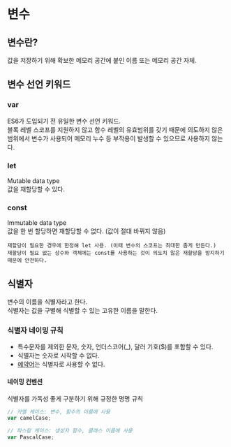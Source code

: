 # 변수
## 변수란?
값을 저장하기 위해 확보한 메모리 공간에 붙인 이름 또는 메모리 공간 자체.

## 변수 선언 키워드
### var
ES6가 도입되기 전 유일한 변수 선언 키워드.  
블록 레벨 스코프를 지원하지 않고 함수 레벨의 유효범위를 갖기 때문에 의도하지 않은 범위에서 변수가 사용되어 메모리 누수 등 부작용이 발생할 수 있으므로 사용하지 않는다.

### let
Mutable data type  
값을 재할당할 수 있다.

### const
Immutable data type  
값을 한 번 할당하면 재할당할 수 없다. (값이 절대 바뀌지 않음)  

`재할당이 필요한 경우에 한정해 let 사용. (이때 변수의 스코프는 최대한 좁게 만든다.)`  
`재할당이 필요 없는 상수와 객체에는 const를 사용하는 것이 의도치 않은 재할당을 방지하기 때문에 안전하다.`

## 식별자
변수의 이름을 식별자라고 한다.  
식별자는 값을 구별해 식별할 수 있는 고유한 이름을 말한다.
### 식별자 네이밍 규칙
- 특수문자를 제외한 문자, 숫자, 언더스코어(_), 달러 기호($)를 포함할 수 있다.
- 식별자는 숫자로 시작할 수 없다.
- <a href="https://developer.mozilla.org/en-US/docs/Web/JavaScript/Reference/Lexical_grammar#reserved_keywords_as_of_ecmascript_2015" target="_blank" title="MDN 사이트로 이동">예약어</a>는 식별자로 사용할 수 없다.

#### 네이밍 컨벤션
식별자를 가독성 좋게 구분하기 위해 규정한 명명 규칙  
```javascript
// 카멜 케이스: 변수, 함수의 이름에 사용
var camelCase;

// 파스칼 케이스: 생성자 함수, 클래스 이름에 사용
var PascalCase;
```